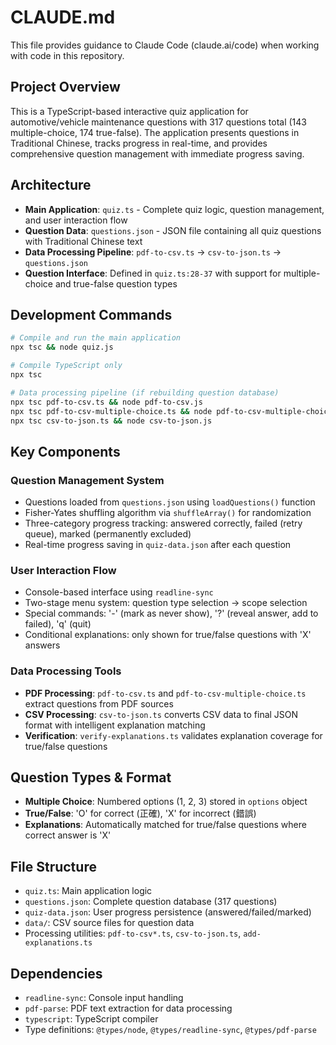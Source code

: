 # CLAUDE.md

This file provides guidance to Claude Code (claude.ai/code) when working with code in this repository.

## Project Overview

This is a TypeScript-based interactive quiz application for automotive/vehicle maintenance questions with 317 questions total (143 multiple-choice, 174 true-false). The application presents questions in Traditional Chinese, tracks progress in real-time, and provides comprehensive question management with immediate progress saving.

## Architecture

- **Main Application**: `quiz.ts` - Complete quiz logic, question management, and user interaction flow
- **Question Data**: `questions.json` - JSON file containing all quiz questions with Traditional Chinese text
- **Data Processing Pipeline**: `pdf-to-csv.ts` → `csv-to-json.ts` → `questions.json`
- **Question Interface**: Defined in `quiz.ts:28-37` with support for multiple-choice and true-false question types

## Development Commands

```bash
# Compile and run the main application
npx tsc && node quiz.js

# Compile TypeScript only
npx tsc

# Data processing pipeline (if rebuilding question database)
npx tsc pdf-to-csv.ts && node pdf-to-csv.js
npx tsc pdf-to-csv-multiple-choice.ts && node pdf-to-csv-multiple-choice.js
npx tsc csv-to-json.ts && node csv-to-json.js
```

## Key Components

### Question Management System
- Questions loaded from `questions.json` using `loadQuestions()` function
- Fisher-Yates shuffling algorithm via `shuffleArray()` for randomization
- Three-category progress tracking: answered correctly, failed (retry queue), marked (permanently excluded)
- Real-time progress saving in `quiz-data.json` after each question

### User Interaction Flow
- Console-based interface using `readline-sync`
- Two-stage menu system: question type selection → scope selection
- Special commands: '-' (mark as never show), '?' (reveal answer, add to failed), 'q' (quit)
- Conditional explanations: only shown for true/false questions with 'X' answers

### Data Processing Tools
- **PDF Processing**: `pdf-to-csv.ts` and `pdf-to-csv-multiple-choice.ts` extract questions from PDF sources
- **CSV Processing**: `csv-to-json.ts` converts CSV data to final JSON format with intelligent explanation matching
- **Verification**: `verify-explanations.ts` validates explanation coverage for true/false questions

## Question Types & Format
- **Multiple Choice**: Numbered options (1, 2, 3) stored in `options` object
- **True/False**: 'O' for correct (正確), 'X' for incorrect (錯誤)
- **Explanations**: Automatically matched for true/false questions where correct answer is 'X'

## File Structure
- `quiz.ts`: Main application logic
- `questions.json`: Complete question database (317 questions)
- `quiz-data.json`: User progress persistence (answered/failed/marked)
- `data/`: CSV source files for question data
- Processing utilities: `pdf-to-csv*.ts`, `csv-to-json.ts`, `add-explanations.ts`

## Dependencies
- `readline-sync`: Console input handling
- `pdf-parse`: PDF text extraction for data processing
- `typescript`: TypeScript compiler
- Type definitions: `@types/node`, `@types/readline-sync`, `@types/pdf-parse`
